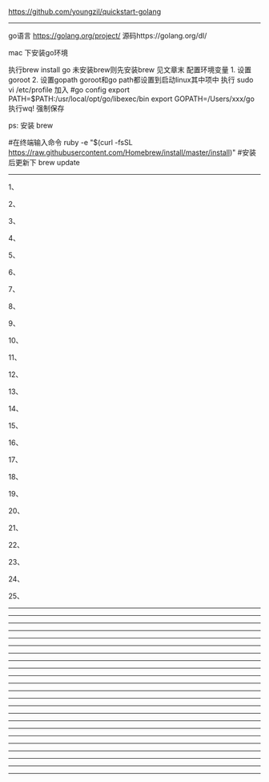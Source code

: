 https://github.com/youngzil/quickstart-golang  
  
  
  
---------------------------------------------------------------------------------------------------------------------  
go语言
https://golang.org/project/
源码https://golang.org/dl/

mac 下安装go环境

执行brew install go 未安装brew则先安装brew 见文章末
配置环境变量 1. 设置goroot 2. 设置gopath
goroot和go path都设置到启动linux其中项中
执行 sudo vi /etc/profile 加入
#go config
export PATH=$PATH:/usr/local/opt/go/libexec/bin
export GOPATH=/Users/xxx/go
执行wq! 强制保存

ps: 安装 brew

#在终端输入命令
ruby -e "$(curl -fsSL https://raw.githubusercontent.com/Homebrew/install/master/install)"
#安装后更新下
brew update

---------------------------------------------------------------------------------------------------------------------  

1、  
  
  
2、  
  
  
3、  
  
  
4、  
  
  
5、  
  
  
6、  
  
  
7、  
  
  
8、  
  
  
9、  
  
  
10、  
  
  
11、  
  
  
12、  
  
  
13、  
  
  
14、  
  
  
15、  
  
  
16、  
  
  
17、  
  
  
18、  
  
  
19、  
  
  
20、  
  
  
21、  
  
  
22、  
  
  
23、  
  
  
24、  
  
  
25、  
  
  
  
  
  
  
  
  
  
  
  
  
  
  
---------------------------------------------------------------------------------------------------------------------  
  
---------------------------------------------------------------------------------------------------------------------  
  
---------------------------------------------------------------------------------------------------------------------  
  
---------------------------------------------------------------------------------------------------------------------  
  
---------------------------------------------------------------------------------------------------------------------  
  
---------------------------------------------------------------------------------------------------------------------  
  
---------------------------------------------------------------------------------------------------------------------  
  
---------------------------------------------------------------------------------------------------------------------  
  
---------------------------------------------------------------------------------------------------------------------  
  
---------------------------------------------------------------------------------------------------------------------  
  
---------------------------------------------------------------------------------------------------------------------  
  
---------------------------------------------------------------------------------------------------------------------  
  
---------------------------------------------------------------------------------------------------------------------  
  
---------------------------------------------------------------------------------------------------------------------  
  
---------------------------------------------------------------------------------------------------------------------  
  
---------------------------------------------------------------------------------------------------------------------  
  
---------------------------------------------------------------------------------------------------------------------  
  
---------------------------------------------------------------------------------------------------------------------  
  
---------------------------------------------------------------------------------------------------------------------  
  
---------------------------------------------------------------------------------------------------------------------  
  
---------------------------------------------------------------------------------------------------------------------  
  
---------------------------------------------------------------------------------------------------------------------  
  
---------------------------------------------------------------------------------------------------------------------  
  
  
  
  
  
  
  
  
